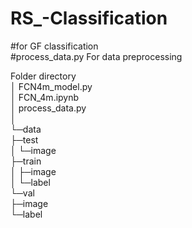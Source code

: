 # RS_-Classification  
#for GF classification  
#process_data.py  For data preprocessing  

Folder directory  
│  FCN4m_model.py  
│  FCN_4m.ipynb  
│  process_data.py  
│  
└─data  
    ├─test  
    │  └─image  
    ├─train  
    │  ├─image  
    │  └─label  
    └─val  
        ├─image  
        └─label  
